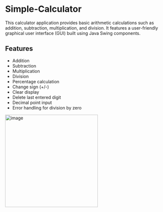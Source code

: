 # Simple-Calculator
This calculator application provides basic arithmetic calculations such as addition, subtraction, multiplication, and division. It features a user-friendly graphical user interface (GUI) built using Java Swing components.

## Features
- Addition
- Subtraction
- Multiplication
- Division
- Percentage calculation
- Change sign (+/-)
- Clear display
- Delete last entered digit
- Decimal point input
- Error handling for division by zero


<img width="300" alt="image" src="https://github.com/rayaan-nsn/Simple-Calculator/assets/108685206/75b1fef6-e7ff-4cfe-8a72-17c69ed8cee8">

